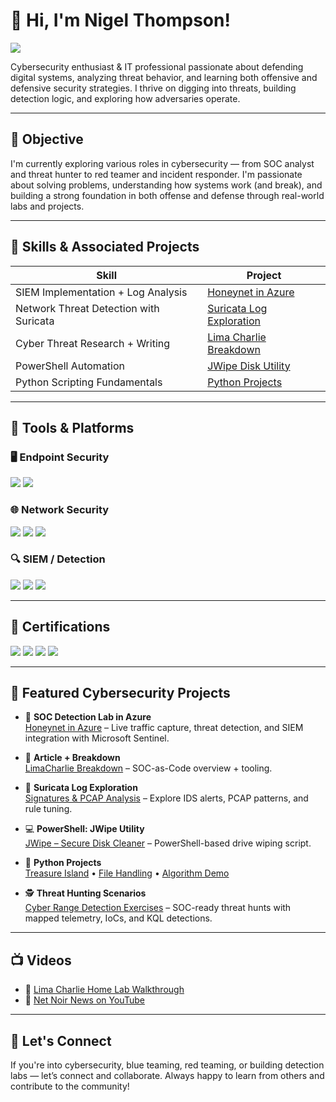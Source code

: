 # 👋 Hi, I'm Nigel Thompson!

<a href="https://www.linkedin.com/in/nigel-thompson-8a7995244/"><img src="https://img.shields.io/badge/-LinkedIn-0072b1?&style=for-the-badge&logo=linkedin&logoColor=white" /></a>

Cybersecurity enthusiast & IT professional passionate about defending digital systems, analyzing threat behavior, and learning both offensive and defensive security strategies. I thrive on digging into threats, building detection logic, and exploring how adversaries operate.

---

## 🎯 Objective
I'm currently exploring various roles in cybersecurity — from SOC analyst and threat hunter to red teamer and incident responder. I'm passionate about solving problems, understanding how systems work (and break), and building a strong foundation in both offense and defense through real-world labs and projects.

---

## 🧠 Skills & Associated Projects

| Skill                                         | Project         |
|----------------------------------------------|------------------|
| SIEM Implementation + Log Analysis           | [Honeynet in Azure](https://github.com/nigeltho12/Honeynet-in-Azure) |
| Network Threat Detection with Suricata       | [Suricata Log Exploration](https://github.com/nigeltho12/SuricataLogs) |
| Cyber Threat Research + Writing              | [Lima Charlie Breakdown](https://www.linkedin.com/pulse/yes-i-want-soc-analyst-nigel-thompson/?trackingId=kCRDcBjlTye7W19lCQ2n0A%3D%3D) |
| PowerShell Automation                        | [JWipe Disk Utility](https://github.com/nigeltho12/Jwipedu) |
| Python Scripting Fundamentals                | [Python Projects](https://github.com/nigeltho12/filehandling_inpython/) |

---

## 🧰 Tools & Platforms

### 🖥️ Endpoint Security
<div>
  <img src="https://img.shields.io/badge/-Microsoft_Defender_for_Endpoint-00A4EF?&style=for-the-badge&logo=Microsoft&logoColor=white" />
  <img src="https://img.shields.io/badge/-Velociraptor-4B275F?&style=for-the-badge&logo=Velociraptor&logoColor=white" />
</div>

### 🌐 Network Security
<div>
  <img src="https://img.shields.io/badge/-Wireshark-1679A7?&style=for-the-badge&logo=Wireshark&logoColor=white" />
  <img src="https://img.shields.io/badge/-Suricata-EF3B2D?&style=for-the-badge&logo=Suricata&logoColor=white" />
  <img src="https://img.shields.io/badge/-Zeek-777BB4?&style=for-the-badge&logo=Zeek&logoColor=white" />
</div>

### 🔍 SIEM / Detection
<div>
  <img src="https://img.shields.io/badge/-Microsoft_Sentinel-0078D4?&style=for-the-badge&logo=Microsoft&logoColor=white" />
  <img src="https://img.shields.io/badge/-Splunk-000000?&style=for-the-badge&logo=Splunk&logoColor=white" />
  <img src="https://img.shields.io/badge/-Elastic-005571?&style=for-the-badge&logo=Elastic&logoColor=white" />
</div>

---

## 📜 Certifications
<div>
<img src="https://img.shields.io/badge/-Security%2B-FF0000?&style=for-the-badge&logo=CompTIA&logoColor=white" />
<img src="https://img.shields.io/badge/-Network%2B-007ACC?&style=for-the-badge&logo=CompTIA&logoColor=white" />
<img src="https://img.shields.io/badge/-Google CyberSecurity Certification-006400?&style=for-the-badge&logoColor=white" />
<img src="https://img.shields.io/badge/-ISC2-000080?&style=for-the-badge&logoColor=white" />
</div>

---

## 🔐 Featured Cybersecurity Projects

- 🧠 **SOC Detection Lab in Azure**  
  [Honeynet in Azure](https://github.com/nigeltho12/Honeynet-in-Azure) – Live traffic capture, threat detection, and SIEM integration with Microsoft Sentinel.

- 📄 **Article + Breakdown**  
  [LimaCharlie Breakdown](https://www.linkedin.com/pulse/yes-i-want-soc-analyst-nigel-thompson) – SOC-as-Code overview + tooling.

- 🚨 **Suricata Log Exploration**  
  [Signatures & PCAP Analysis](https://github.com/nigeltho12/SuricataLogs) – Explore IDS alerts, PCAP patterns, and rule tuning.

- 💻 **PowerShell: JWipe Utility**  
  [JWipe – Secure Disk Cleaner](https://github.com/nigeltho12/Jwipedu) – PowerShell-based drive wiping script.

- 🐍 **Python Projects**  
  [Treasure Island](https://github.com/nigeltho12/treasure_island/) • [File Handling](https://github.com/nigeltho12/filehandling_inpython/) • [Algorithm Demo](https://github.com/nigeltho12/algorithm/)

- 🕵️ **Threat Hunting Scenarios**  
  [Cyber Range Detection Exercises](https://github.com/nigeltho12/ThreatHuntScenarios-CyberRange) – SOC-ready threat hunts with mapped telemetry, IoCs, and KQL detections.

---

## 📺 Videos

- 🎥 [Lima Charlie Home Lab Walkthrough](https://youtu.be/tO2N1mviKWs?si=LGRtWICoIUKmOGxA)
- 📰 [Net Noir News on YouTube](https://youtube.com/@netnoirnews?si=c1mTsJsyJ0EWaoWw)

---

## 🚀 Let's Connect
If you're into cybersecurity, blue teaming, red teaming, or building detection labs — let’s connect and collaborate. Always happy to learn from others and contribute to the community!
